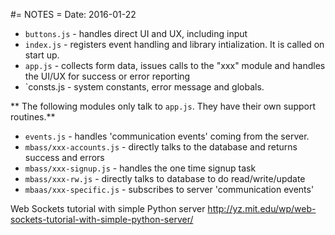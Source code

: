 #= NOTES =
Date: 2016-01-22

- `buttons.js` - handles direct UI and UX, including input
- `index.js` - registers event handling and library intialization. It is called on start up.
- `app.js` - collects form data, issues calls to the "xxx" module and handles the UI/UX for success or error reporting
- `consts.js - system constants, error message and globals.

** The following modules only talk to `app.js`. They have their own support routines.**

- `events.js` - handles 'communication events' coming from the server.
- `mbass/xxx-accounts.js` - directly talks to the database and returns success and errors
- `mbass/xxx-signup.js` - handles the one time signup task
- `mbass/xxx-rw.js` - directly talks to database to do read/write/update
- `mbaas/xxx-specific.js` - subscribes to server 'communication events'

Web Sockets tutorial with simple Python server
http://yz.mit.edu/wp/web-sockets-tutorial-with-simple-python-server/